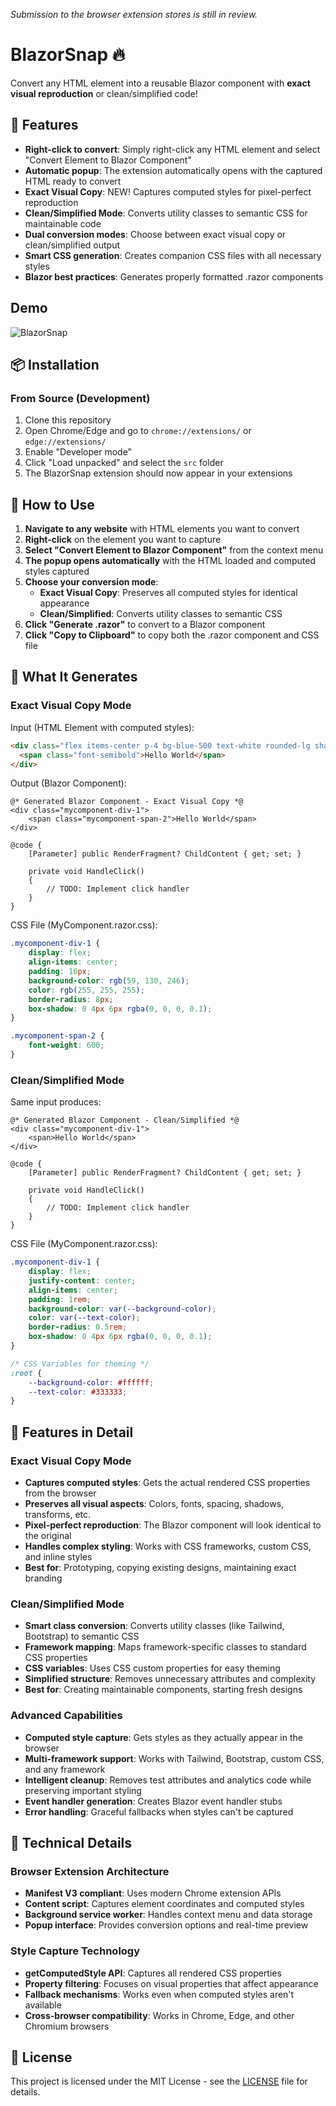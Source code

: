 _Submission to the browser extension stores is still in review._

# BlazorSnap 🔥

Convert any HTML element into a reusable Blazor component with **exact visual reproduction** or clean/simplified code!

## 🚀 Features

- **Right-click to convert**: Simply right-click any HTML element and select "Convert Element to Blazor Component"
- **Automatic popup**: The extension automatically opens with the captured HTML ready to convert
- **Exact Visual Copy**: NEW! Captures computed styles for pixel-perfect reproduction
- **Clean/Simplified Mode**: Converts utility classes to semantic CSS for maintainable code
- **Dual conversion modes**: Choose between exact visual copy or clean/simplified output
- **Smart CSS generation**: Creates companion CSS files with all necessary styles
- **Blazor best practices**: Generates properly formatted .razor components

## Demo

![BlazorSnap](https://github.com/user-attachments/assets/dc2275db-4797-407e-ab47-bce770dd88f5)

## 📦 Installation

### From Source (Development)
1. Clone this repository
3. Open Chrome/Edge and go to `chrome://extensions/` or `edge://extensions/`
4. Enable "Developer mode"
5. Click "Load unpacked" and select the `src` folder
6. The BlazorSnap extension should now appear in your extensions

## 🎯 How to Use

1. **Navigate to any website** with HTML elements you want to convert
2. **Right-click** on the element you want to capture
3. **Select "Convert Element to Blazor Component"** from the context menu
4. **The popup opens automatically** with the HTML loaded and computed styles captured
5. **Choose your conversion mode**:
   - **Exact Visual Copy**: Preserves all computed styles for identical appearance
   - **Clean/Simplified**: Converts utility classes to semantic CSS
6. **Click "Generate .razor"** to convert to a Blazor component
7. **Click "Copy to Clipboard"** to copy both the .razor component and CSS file

## 🔧 What It Generates

### Exact Visual Copy Mode

Input (HTML Element with computed styles):
```html
<div class="flex items-center p-4 bg-blue-500 text-white rounded-lg shadow-md">
  <span class="font-semibold">Hello World</span>
</div>
```

Output (Blazor Component):
```razor
@* Generated Blazor Component - Exact Visual Copy *@
<div class="mycomponent-div-1">
    <span class="mycomponent-span-2">Hello World</span>
</div>

@code {
    [Parameter] public RenderFragment? ChildContent { get; set; }
    
    private void HandleClick()
    {
        // TODO: Implement click handler
    }
}
```

CSS File (MyComponent.razor.css):
```css
.mycomponent-div-1 {
    display: flex;
    align-items: center;
    padding: 16px;
    background-color: rgb(59, 130, 246);
    color: rgb(255, 255, 255);
    border-radius: 8px;
    box-shadow: 0 4px 6px rgba(0, 0, 0, 0.1);
}

.mycomponent-span-2 {
    font-weight: 600;
}
```

### Clean/Simplified Mode

Same input produces:
```razor
@* Generated Blazor Component - Clean/Simplified *@
<div class="mycomponent-div-1">
    <span>Hello World</span>
</div>

@code {
    [Parameter] public RenderFragment? ChildContent { get; set; }
    
    private void HandleClick()
    {
        // TODO: Implement click handler
    }
}
```

CSS File (MyComponent.razor.css):
```css
.mycomponent-div-1 {
    display: flex;
    justify-content: center;
    align-items: center;
    padding: 1rem;
    background-color: var(--background-color);
    color: var(--text-color);
    border-radius: 0.5rem;
    box-shadow: 0 4px 6px rgba(0, 0, 0, 0.1);
}

/* CSS Variables for theming */
:root {
    --background-color: #ffffff;
    --text-color: #333333;
}
```

## 🎨 Features in Detail

### Exact Visual Copy Mode
- **Captures computed styles**: Gets the actual rendered CSS properties from the browser
- **Preserves all visual aspects**: Colors, fonts, spacing, shadows, transforms, etc.
- **Pixel-perfect reproduction**: The Blazor component will look identical to the original
- **Handles complex styling**: Works with CSS frameworks, custom CSS, and inline styles
- **Best for**: Prototyping, copying existing designs, maintaining exact branding

### Clean/Simplified Mode  
- **Smart class conversion**: Converts utility classes (like Tailwind, Bootstrap) to semantic CSS
- **Framework mapping**: Maps framework-specific classes to standard CSS properties
- **CSS variables**: Uses CSS custom properties for easy theming
- **Simplified structure**: Removes unnecessary attributes and complexity
- **Best for**: Creating maintainable components, starting fresh designs

### Advanced Capabilities
- **Computed style capture**: Gets styles as they actually appear in the browser
- **Multi-framework support**: Works with Tailwind, Bootstrap, custom CSS, and any framework
- **Intelligent cleanup**: Removes test attributes and analytics code while preserving important styling
- **Event handler generation**: Creates Blazor event handler stubs
- **Error handling**: Graceful fallbacks when styles can't be captured

## 🔧 Technical Details

### Browser Extension Architecture
- **Manifest V3 compliant**: Uses modern Chrome extension APIs
- **Content script**: Captures element coordinates and computed styles
- **Background service worker**: Handles context menu and data storage
- **Popup interface**: Provides conversion options and real-time preview

### Style Capture Technology
- **getComputedStyle API**: Captures all rendered CSS properties
- **Property filtering**: Focuses on visual properties that affect appearance
- **Fallback mechanisms**: Works even when computed styles aren't available
- **Cross-browser compatibility**: Works in Chrome, Edge, and other Chromium browsers

## 📝 License

This project is licensed under the MIT License - see the [LICENSE](LICENSE) file for details.
